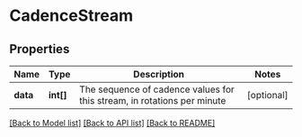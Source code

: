 # CadenceStream

## Properties
Name | Type | Description | Notes
------------ | ------------- | ------------- | -------------
**data** | **int[]** | The sequence of cadence values for this stream, in rotations per minute | [optional] 

[[Back to Model list]](../../README.md#documentation-for-models) [[Back to API list]](../../README.md#documentation-for-api-endpoints) [[Back to README]](../../README.md)

